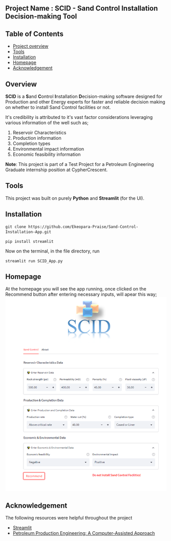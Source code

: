 ## Project Name : SCID - Sand Control Installation Decision-making Tool

## Table of Contents
- [Project overview](#Overview)
- [Tools](#Tools)
- [Installation](#Installation)
- [Homepage](Homepage)
- [Acknowledgement](#Acknowledgement)

## Overview
**SCID** is a **S**and **C**ontrol **I**nstallation **D**ecision-making software designed for Production and other Energy experts 
for faster and reliable decision making on whether to install Sand Control facilities or not. 

It's credibility is attributed to it's vast factor considerations leveraging various information of the well 
such as; 
1. Reservoir Characteristics
2. Production information
3. Completion types
4. Environmental impact information
5. Economic feasibility information

**Note**: This project is part of a Test Project for a Petroleum Engineering Graduate internship position at CypherCrescent. 

  ## Tools
  This project was built on purely **Python** and **Streamlit** (for the UI). 

## Installation
```
git clone https://github.com/Ekeopara-Praise/Sand-Control-Installation-App.git
```
```
pip install streamlit
```
Now on the terminal, in the file directory, run
```
streamlit run SCID_App.py
```
## Homepage
At the homepage you will see the app running, once clicked on the Recommend button after entering necessary inputs, will apear this way;
![image](https://github.com/Ekeopara-Praise/Sand-Control-Installation-App/blob/master/SCID_Homepage.PNG)
## Acknowledgement
The following resources were helpful throughout the project
- [Streamlit](https://streamlit.io/)
- [Petroleum Production Engineering: A Computer-Assisted Approach](https://www.amazon.com.be/-/en/Boyun-Guo-Phd/dp/0128093749)
